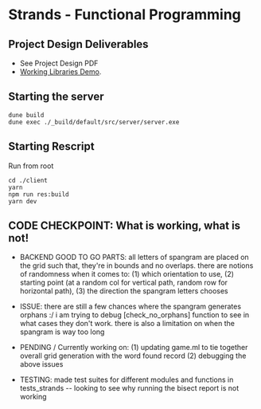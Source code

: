 # Strands - Functional Programming 

## Project Design Deliverables
* See Project Design PDF
* [Working Libraries Demo](https://livejohnshopkins-my.sharepoint.com/:v:/g/personal/mchoi42_jh_edu/ETfg_QCS2yFCi37OMw1g6RYBx7ji-p8WKJmzipr4PIf1gQ?nav=eyJyZWZlcnJhbEluZm8iOnsicmVmZXJyYWxBcHAiOiJPbmVEcml2ZUZvckJ1c2luZXNzIiwicmVmZXJyYWxBcHBQbGF0Zm9ybSI6IldlYiIsInJlZmVycmFsTW9kZSI6InZpZXciLCJyZWZlcnJhbFZpZXciOiJNeUZpbGVzTGlua0NvcHkifX0&e=hbbMwN).


## Starting the server
```
dune build
dune exec ./_build/default/src/server/server.exe 

```

## Starting Rescript
Run from root

```
cd ./client
yarn
npm run res:build
yarn dev

```

## CODE CHECKPOINT: What is working, what is not!
- BACKEND GOOD TO GO PARTS: all letters of spangram are placed on the grid such that, they're in bounds and no overlaps.
there are notions of randomness when it comes to:
 (1) which orientation to use,
 (2) starting point (at a random col for vertical path, random row for horizontal path), 
 (3) the direction the spangram letters chooses

- ISSUE: there are still a few chances where the spangram generates orphans :/ i am trying to debug [check_no_orphans] 
function to see in what cases they don't work. there is also a limitation on when the spangram is way too long

- PENDING / Currently working on: 
(1) updating game.ml to tie together overall grid generation with the word found record 
(2) debugging the above issues 

- TESTING: made test suites for different modules and functions in tests_strands -- looking to see why running the bisect report is not working
